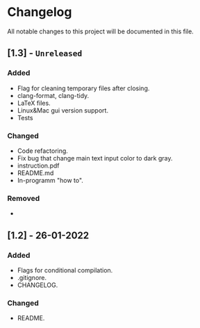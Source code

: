 # Changelog
All notable changes to this project will be documented in this file.

## [1.3] - ```Unreleased```
### Added
- Flag for cleaning temporary files after closing.
- clang-format, clang-tidy.
- LaTeX files.
- Linux&Mac gui version support.
- Tests

### Changed
- Code refactoring.
- Fix bug that change main text input color to dark gray.
- instruction.pdf
- README.md
- In-programm "how to".

### Removed
-

## [1.2] - 26-01-2022
### Added
- Flags for conditional compilation.
- .gitignore.
- CHANGELOG.

### Changed
- README.